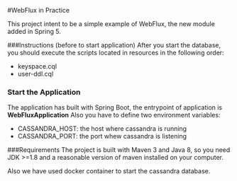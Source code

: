 #WebFlux in Practice

This project intent to be a simple example of WebFlux, the new module added in Spring 5. <br/>


###Instructions (before to start application)
After you start the database, you should execute the scripts located in resources in the following order:
 * keyspace.cql
 * user-ddl.cql

### Start the Application
The application has built with Spring Boot, the entrypoint of application is **WebFluxApplication**
Also you have to define two environment variables:

  * CASSANDRA_HOST: the host where cassandra is running
  * CASSANDRA_PORT: the port whew cassandra is listening
  
###Requirements
The project is built with Maven 3 and Java 8, so you need JDK >=1.8 and a reasonable version of maven installed on your computer. <br/>

Also we have used docker container to start the cassandra database.

